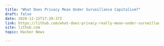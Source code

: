 ```yaml
---
title: "What Does Privacy Mean Under Surveillance Capitalism?"
draft: false
date: 2020-12-22T17:29:37Z
link: https://lithub.com/what-does-privacy-really-mean-under-surveillance-capitalism/?utm_medium=RSS&utm_source=hune
site: lithub.com
topic: Hacker News  

---
```

